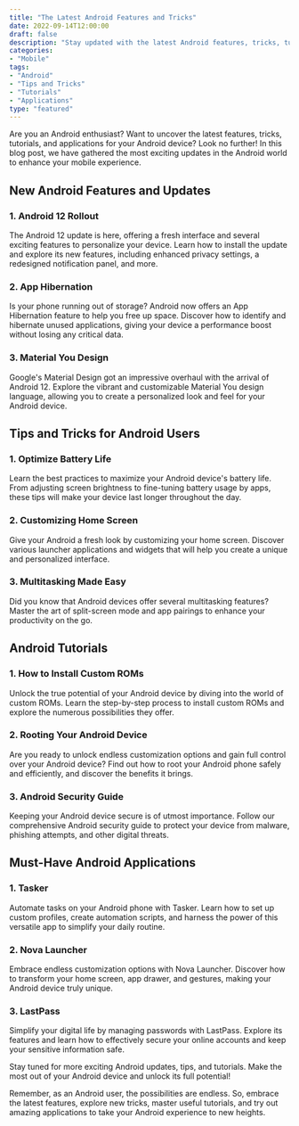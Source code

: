 ```yaml
--- 
title: "The Latest Android Features and Tricks" 
date: 2022-09-14T12:00:00 
draft: false 
description: "Stay updated with the latest Android features, tricks, tutorials, and apps in this blog post." 
categories: 
- "Mobile" 
tags: 
- "Android"
- "Tips and Tricks" 
- "Tutorials"
- "Applications" 
type: "featured" 
--- 
```


Are you an Android enthusiast? Want to uncover the latest features, tricks, tutorials, and applications for your Android device? Look no further! In this blog post, we have gathered the most exciting updates in the Android world to enhance your mobile experience.

## New Android Features and Updates

### 1. Android 12 Rollout
The Android 12 update is here, offering a fresh interface and several exciting features to personalize your device. Learn how to install the update and explore its new features, including enhanced privacy settings, a redesigned notification panel, and more.

### 2. App Hibernation 
Is your phone running out of storage? Android now offers an App Hibernation feature to help you free up space. Discover how to identify and hibernate unused applications, giving your device a performance boost without losing any critical data.

### 3. Material You Design
Google's Material Design got an impressive overhaul with the arrival of Android 12. Explore the vibrant and customizable Material You design language, allowing you to create a personalized look and feel for your Android device.

## Tips and Tricks for Android Users

### 1. Optimize Battery Life
Learn the best practices to maximize your Android device's battery life. From adjusting screen brightness to fine-tuning battery usage by apps, these tips will make your device last longer throughout the day.

### 2. Customizing Home Screen
Give your Android a fresh look by customizing your home screen. Discover various launcher applications and widgets that will help you create a unique and personalized interface.

### 3. Multitasking Made Easy
Did you know that Android devices offer several multitasking features? Master the art of split-screen mode and app pairings to enhance your productivity on the go.

## Android Tutorials

### 1. How to Install Custom ROMs
Unlock the true potential of your Android device by diving into the world of custom ROMs. Learn the step-by-step process to install custom ROMs and explore the numerous possibilities they offer.

### 2. Rooting Your Android Device
Are you ready to unlock endless customization options and gain full control over your Android device? Find out how to root your Android phone safely and efficiently, and discover the benefits it brings.

### 3. Android Security Guide
Keeping your Android device secure is of utmost importance. Follow our comprehensive Android security guide to protect your device from malware, phishing attempts, and other digital threats.

## Must-Have Android Applications

### 1. Tasker
Automate tasks on your Android phone with Tasker. Learn how to set up custom profiles, create automation scripts, and harness the power of this versatile app to simplify your daily routine.

### 2. Nova Launcher
Embrace endless customization options with Nova Launcher. Discover how to transform your home screen, app drawer, and gestures, making your Android device truly unique.

### 3. LastPass
Simplify your digital life by managing passwords with LastPass. Explore its features and learn how to effectively secure your online accounts and keep your sensitive information safe.

Stay tuned for more exciting Android updates, tips, and tutorials. Make the most out of your Android device and unlock its full potential!

Remember, as an Android user, the possibilities are endless. So, embrace the latest features, explore new tricks, master useful tutorials, and try out amazing applications to take your Android experience to new heights.
